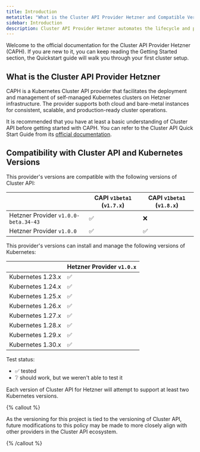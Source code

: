 ```yaml
---
title: Introduction
metatitle: "What is the Cluster API Provider Hetzner and Compatible Versions"
sidebar: Introduction
description: Cluster API Provider Hetzner automates the lifecycle and provisioning of Kubernetes clusters on cloud or bare metal.
---
```


Welcome to the official documentation for the Cluster API Provider Hetzner (CAPH). If you are new to it, you can keep reading the Getting Started section, the Quickstart guide will walk you through your first cluster setup.

## What is the Cluster API Provider Hetzner

CAPH is a Kubernetes Cluster API provider that facilitates the deployment and management of self-managed Kubernetes clusters on Hetzner infrastructure. The provider supports both cloud and bare-metal instances for consistent, scalable, and production-ready cluster operations.

It is recommended that you have at least a basic understanding of Cluster API before getting started with CAPH. You can refer to the Cluster API Quick Start Guide from its [official documentation](https://cluster-api.sigs.k8s.io).

## Compatibility with Cluster API and Kubernetes Versions

This provider's versions are compatible with the following versions of Cluster API:

|                                      | CAPI `v1beta1` (`v1.7.x`) | CAPI `v1beta1` (`v1.8.x`) |
| ------------------------------------ | ------------------------- | ------------------------- |
| Hetzner Provider `v1.0.0-beta.34-43` | ✅                        | ❌                        |
| Hetzner Provider `v1.0.0`            | ✅                        | ✅                        |

This provider's versions can install and manage the following versions of Kubernetes:

|                   | Hetzner Provider `v1.0.x` |
| ----------------- | ------------------------- |
| Kubernetes 1.23.x | ✅                       |
| Kubernetes 1.24.x | ✅                       |
| Kubernetes 1.25.x | ✅                       |
| Kubernetes 1.26.x | ✅                       |
| Kubernetes 1.27.x | ✅                       |
| Kubernetes 1.28.x | ✅                       |
| Kubernetes 1.29.x | ✅                       |
| Kubernetes 1.30.x | ✅                       |

Test status:

- ✅ tested
- ❔ should work, but we weren't able to test it

Each version of Cluster API for Hetzner will attempt to support at least two Kubernetes versions.

{% callout %}

As the versioning for this project is tied to the versioning of Cluster API, future modifications to this policy may be made to more closely align with other providers in the Cluster API ecosystem.

{% /callout %}
